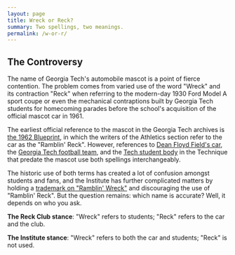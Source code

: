```yaml
---
layout: page
title: Wreck or Reck?
summary: Two spellings, two meanings.
permalink: /w-or-r/
---
```


## The Controversy
The name of Georgia Tech's automobile mascot is a point of fierce contention. The problem comes from varied use of the word "Wreck" and its contraction "Reck" when referring to the modern-day 1930 Ford Model A sport coupe or even the mechanical contraptions built by Georgia Tech students for homecoming parades before the school's acquisition of the official mascot car in 1961.

The earliest official reference to the mascot in the Georgia Tech archives is [the 1962 Blueprint](https://smartech.gatech.edu/handle/1853/31502), in which the writers of the Athletics section refer to the car as the "Ramblin' Reck". However, references to [Dean Floyd Field's car](https://smartech.gatech.edu/handle/1853/25251), the [Georgia Tech football team](https://smartech.gatech.edu/handle/1853/26077), and the [Tech student body](https://smartech.gatech.edu/handle/1853/26066) in the Technique that predate the mascot use both spellings interchangeably.

The historic use of both terms has created a lot of confusion amongst students and fans, and the Institute has further complicated matters by holding a [trademark on "Ramblin' Wreck"](http://www.licensing.gatech.edu/trademarks-101) and discouraging the use of "Ramblin' Reck". But the question remains: which name is accurate? Well, it depends on who you ask.

**The Reck Club stance**: "Wreck" refers to students; "Reck" refers to the car and the club.

**The Institute stance**: "Wreck" refers to both the car and students; "Reck" is not used.
